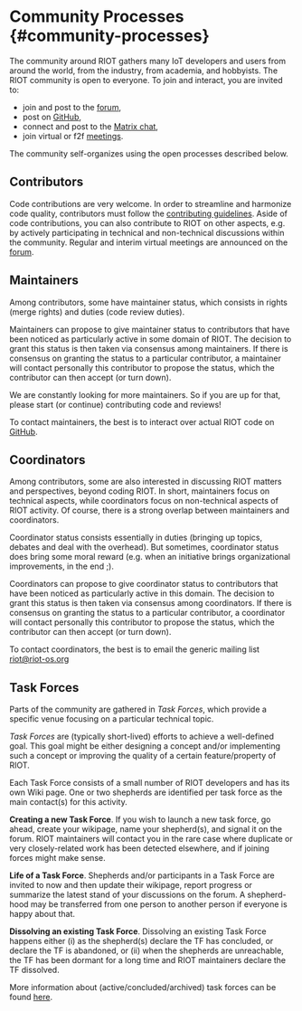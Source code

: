 # Community Processes     {#community-processes}

The community around RIOT gathers many IoT developers and users from around
the world, from the industry, from academia, and hobbyists. The RIOT
community is open to everyone. To join and interact, you are invited to:
* join and post to the [forum](https://forum.riot-os.org/),
* post on [GitHub](https://github.com/RIOT-OS/RIOT/pulls),
* connect and post to the [Matrix chat](https://matrix.to/#/#riot-os:matrix.org),
* join virtual or f2f [meetings](https://forum.riot-os.org/c/community/events).

The community self-organizes using the open processes described below.

## Contributors

Code contributions are very welcome. In order to streamline and harmonize code
quality, contributors must follow the [contributing guidelines](https://github.com/RIOT-OS/RIOT/blob/master/CONTRIBUTING.md).
Aside of code contributions, you can also contribute to RIOT on other aspects,
e.g. by actively participating in technical and non-technical discussions within
the community. Regular and interim virtual meetings are announced on the
[forum](https://forum.riot-os.org/c/community/events).

## Maintainers

Among contributors, some have maintainer status, which consists in rights (merge rights)
and duties (code review duties).

Maintainers can propose to give maintainer status to contributors that have been
noticed as particularly active in some domain of RIOT. The decision to grant this
status is then taken via consensus among maintainers. If there is consensus on
granting the status to a particular contributor, a maintainer will contact personally
this contributor to propose the status, which the contributor can then accept
(or turn down).

We are constantly looking for more maintainers. So if you are up for that,
please start (or continue) contributing code and reviews!

To contact maintainers, the best is to interact over actual RIOT code on
[GitHub](https://github.com/RIOT-OS/RIOT/pulls).

## Coordinators

Among contributors, some are also interested in discussing RIOT matters and
perspectives, beyond coding RIOT. In short, maintainers focus on technical
aspects, while coordinators focus on non-technical aspects of RIOT activity.
Of course, there is a strong overlap between maintainers and coordinators.

Coordinator status consists essentially in duties (bringing up topics, debates
and deal with the overhead). But sometimes, coordinator status does bring
some moral reward (e.g. when an initiative brings organizational improvements,
in the end ;).

Coordinators can propose to give coordinator status to contributors that have
been noticed as particularly active in this domain. The decision to grant this
status is then taken via consensus among coordinators. If there is consensus
on granting the status to a particular contributor, a coordinator will contact
personally this contributor to propose the status, which the contributor can
then accept (or turn down).

To contact coordinators, the best is to email the generic mailing list
riot@riot-os.org

## Task Forces

Parts of the community are gathered in *Task Forces*, which provide a specific
venue focusing on a particular technical topic.

*Task Forces* are (typically short-lived) efforts to achieve a well-defined goal.
This goal might be either designing a concept and/or implementing such a concept
or improving the quality of a certain feature/property of RIOT.

Each Task Force consists of a small number of RIOT developers and has its own Wiki
page. One or two shepherds are identified per task force as the main contact(s)
for this activity.

**Creating a new Task Force**. If you wish to launch a new task force, go ahead,
create your wikipage, name your shepherd(s), and signal it on the forum. RIOT
maintainers will contact you in the rare case where duplicate or very closely-related
work has been detected elsewhere, and if joining forces might make sense.

**Life of a Task Force**. Shepherds and/or participants in a Task Force are invited
to now and then update their wikipage, report progress or summarize the latest stand
of your discussions on the forum. A shepherd-hood may be transferred from one person
to another person if everyone is happy about that.

**Dissolving an existing Task Force**. Dissolving an existing Task Force happens either
(i) as the shepherd(s) declare the TF has concluded, or declare the TF is abandoned, or
(ii) when the shepherds are unreachable, the TF has been dormant for a long time and
RIOT maintainers declare the TF dissolved.

More information about (active/concluded/archived) task forces can be found [here](https://github.com/RIOT-OS/RIOT/wiki/Task-Forces).
